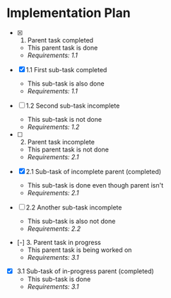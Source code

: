 # Implementation Plan

- [x] 1. Parent task completed
  - This parent task is done
  - _Requirements: 1.1_

- [x] 1.1 First sub-task completed
  - This sub-task is also done
  - _Requirements: 1.1_

- [ ] 1.2 Second sub-task incomplete
  - This sub-task is not done
  - _Requirements: 1.2_

- [ ] 2. Parent task incomplete
  - This parent task is not done
  - _Requirements: 2.1_

- [x] 2.1 Sub-task of incomplete parent (completed)
  - This sub-task is done even though parent isn't
  - _Requirements: 2.1_

- [ ] 2.2 Another sub-task incomplete
  - This sub-task is also not done
  - _Requirements: 2.2_

- [-] 3. Parent task in progress
  - This parent task is being worked on
  - _Requirements: 3.1_

- [x] 3.1 Sub-task of in-progress parent (completed)
  - This sub-task is done
  - _Requirements: 3.1_